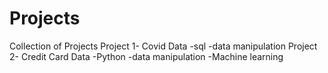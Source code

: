 # Projects
Collection of Projects
Project 1- Covid Data -sql -data manipulation
Project 2-  Credit Card Data -Python -data manipulation -Machine learning 
